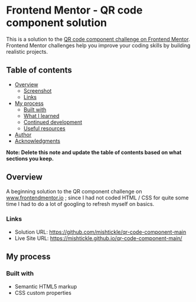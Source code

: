 # Frontend Mentor - QR code component solution

This is a solution to the [QR code component challenge on Frontend Mentor](https://www.frontendmentor.io/challenges/qr-code-component-iux_sIO_H). Frontend Mentor challenges help you improve your coding skills by building realistic projects. 

## Table of contents

- [Overview](#overview)
  - [Screenshot](#screenshot)
  - [Links](#links)
- [My process](#my-process)
  - [Built with](#built-with)
  - [What I learned](#what-i-learned)
  - [Continued development](#continued-development)
  - [Useful resources](#useful-resources)
- [Author](#author)
- [Acknowledgments](#acknowledgments)

**Note: Delete this note and update the table of contents based on what sections you keep.**

## Overview

A beginning solution to the QR component challenge on www.frontendmentor.io ;  since I had not coded HTML / CSS for quite some time I had to do a lot of googling to refresh myself on basics.

### Links

- Solution URL: https://github.com/mishtickle/qr-code-component-main
- Live Site URL: https://mishtickle.github.io/qr-code-component-main/

## My process

### Built with

- Semantic HTML5 markup
- CSS custom properties

